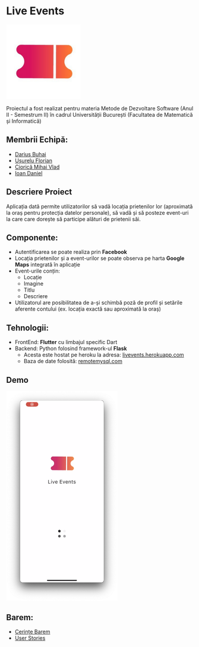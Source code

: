 # Live Events 

<img src='https://github.com/UnibucPerformance/LiveEvents-Description/blob/main/logo.png' height='200'>

Proiectul a fost realizat pentru materia Metode de Dezvoltare Software (Anul II - Semestrum II) în cadrul Universității București (Facultatea de Matematică și Informatică)

## Membrii Echipă:
 - [Darius Buhai](https://github.com/DariusBuhai)
 - [Ușurelu Florian](https://github.com/usureluflorianr)
 - [Ciorică Mihai Vlad](https://github.com/vladciorica)
 - [Ioan Daniel](https://github.com/JohnnySavu)

## Descriere Proiect
Aplicația dată permite utilizatorilor să vadă locația prietenilor lor (aproximată la oraș pentru protecția datelor personale), să vadă și să posteze event-uri la care care dorește să participe alături de prietenii săi.

## Componente:
 - Autentificarea se poate realiza prin **Facebook**
 - Locația prietenilor și a event-urilor se poate observa pe harta **Google Maps** integrată în aplicație
 - Event-urile conțin: 
   - Locație
   - Imagine
   - Titlu
   - Descriere
 - Utilizatorul are posibilitatea de a-și schimbă poză de profil și setările aferente contului (ex. locația exactă sau aproximată la oraș)

## Tehnologii:
 - FrontEnd: **Flutter** cu limbajul specific Dart
 - Backend: Python folosind framework-ul **Flask**
    - Acesta este hostat pe heroku la adresa: [livevents.herokuapp.com](http://livevents.herokuapp.com)
    - Baza de date folosită: [remotemysql.com](https://remotemysql.com)

## Demo
<a href="https://youtu.be/QtYJyxary9w" title="Demo"><img src="https://github.com/UnibucPerformance/LiveEvents-Description/blob/main/demo.png" alt="Demo" width="300"/></a>

## Barem:
 - [Cerințe Barem](https://github.com/UnibucPerformance/LiveEvents-Description/wiki/Cerinte-Barem)
 - [User Stories](https://github.com/UnibucPerformance/LiveEvents-Description/wiki/User-Stories)

